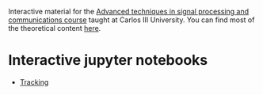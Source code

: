 Interactive material for the [Advanced techniques in signal processing and communications course](https://aplicaciones.uc3m.es/cpa/generaFicha?est=227&anio=2021&plan=171&asig=14315&idioma=2) taught at Carlos III University. You can find most of the theoretical content [here](https://manuvazquez.github.io/advanced-techniques/).

# Interactive jupyter notebooks

- [Tracking](https://mybinder.org/v2/gh/manuvazquez/uc3m_atspc/master?filepath=teaching%2Fnotebooks%2Ftracking.ipynb)
